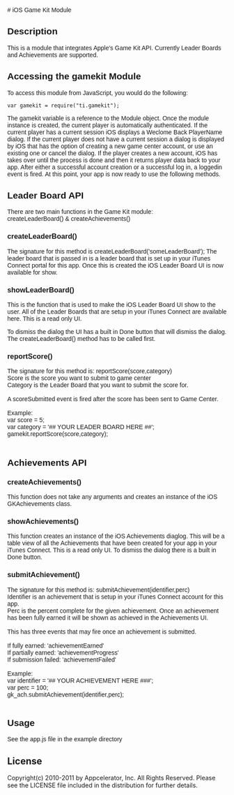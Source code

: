 <font face="verdana,helvetica">
# iOS Game Kit Module

## Description

This is a module that integrates Apple's Game Kit API. Currently Leader Boards and Achievements are supported.

## Accessing the gamekit Module

To access this module from JavaScript, you would do the following:

	var gamekit = require("ti.gamekit");

The gamekit variable is a reference to the Module object.
Once the module instance is created, the current player is automatically authenticated. If the current player has a current session iOS displays a Weclome Back PlayerName dialog. 
If the current player does not have a current session a dialog is displayed by iOS that has the option of creating a new game center account, or use an existing one or cancel the dialog. 
If the player creates a new account, iOS has takes over until the process is done and then it returns player data back to your app. After either a successful account creation or a 
successful log in, a loggedin event is fired. At this point, your app is now ready to use the following methods.

## Leader Board API

There are two main functions in the Game Kit module:<br/>
createLeaderBoard() & createAchievements()

### createLeaderBoard()

The signature for this method is createLeaderBoard('someLeaderBoard');
The leader board that is passed in is a leader board that is set up in your iTunes Connect portal for this app.
Once this is created the iOS Leader Board UI is now available for show. 

### showLeaderBoard()

This is the function that is used to make the iOS Leader Board UI show to the user.
All of the Leader Boards that are setup in your iTunes Connect are available here. This is a read only UI.

To dismiss the dialog the UI has a built in Done button that will dismiss the dialog. 
The createLeaderBoard() method has to be called first.

### reportScore()
The signature for this method is: reportScore(score,category)<br/>
Score is the score you want to submit to game center<br/>
Category is the Leader Board that you want to submit the score for.<br/>
<br/>
A scoreSubmitted event is fired after the score has been sent to Game Center.<br/>
<br/>
Example:<br/>
	var score = 5;<br/>
	var category = '## YOUR LEADER BOARD HERE ##';<br/>
	gamekit.reportScore(score,category);<br/>
<br/>
## Achievements API

### createAchievements()
This function does not take any arguments and creates an instance of the iOS GKAchievements class.

### showAchievements()
This function creates an instance of the iOS Achievements diaglog. This will be a table view of all the Achievements that have been created for your app in your iTunes Connect. This is a read only UI. 
To dismiss the dialog there is a built in Done button. 

### submitAchievement()
The signature for this method is: submitAchievement(identifier,perc)<br/>
Identifier is an achievement that is setup in your iTunes Connect account for this app.<br/>
Perc is the percent complete for the given achievement. Once an achievement has been fully earned it will be shown as achieved in the Achievements UI.<br/>
<br/>
This has three events that may fire once an achievement is submitted.<br/>
<br/>
If fully earned: 'achievementEarned' <br/>
If partially earned: 'achievementProgress'<br/>
If submission failed: 'achievementFailed'<br/>
<br/>
Example:<br/>
	var identifier = '## YOUR ACHIEVEMENT HERE ###';	<br/>
	var perc = 100;<br/>
	gk_ach.submitAchievement(identifier,perc);<br/>
<br/>

## Usage

See the app.js file in the example directory

</font>


## License

Copyright(c) 2010-2011 by Appcelerator, Inc. All Rights Reserved. Please see the LICENSE file included in the distribution for further details.
